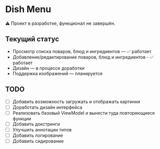 # Dish Menu

⚠️ Проект в разработке, функционал не завершён.

## Текущий статус
- Просмотр списка поваров, блюд и ингредиентов — ✅ работает
- Добавление/редактирование поваров, блюд и ингредиентов - ✅ работает
- Дизайн — в процессе доработки
- Поддержка изображений — планируется

## TODO
- [ ] Добавить возможность загружать и отображать картинки
- [ ] Доработать дизайн интерфейса
- [ ] Реализовать базовый ViewModel и вынести туда повторяющиеся функции
- [ ] Добавить докстринги
- [ ] Улучшить аннотации типов
- [ ] Добавить логирование
- [ ] Добавить сидирование